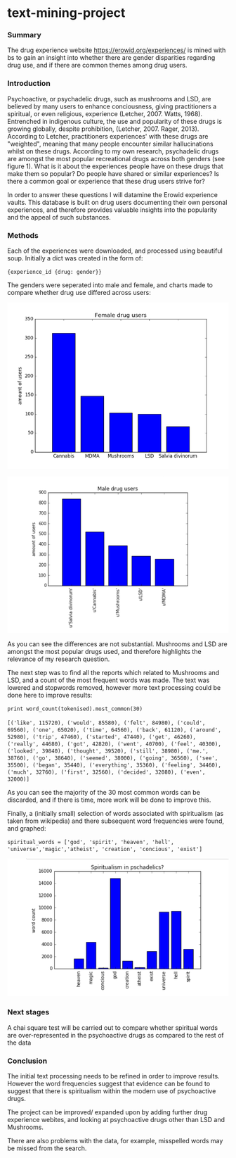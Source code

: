# text-mining-project

### Summary

The drug experience website https://erowid.org/experiences/ is mined with bs to gain an insight into whether there are gender disparities regarding drug use, and if there are common themes among drug users. 

### Introduction

Psychoactive, or psychadelic drugs, such as mushrooms and LSD, are believed by many users to enhance conciousness, giving practitioners a spiritual, or even religious, experience (Letcher, 2007. Watts, 1968). Entrenched in indigenous culture, the use and popularity of these drugs is growing globally, despite prohibition, (Letcher, 2007. Rager, 2013). According to Letcher, practitioners experiences' with these drugs are "weighted", meaning that many people encounter similar hallucinations whilst on these drugs.  According to my own research, psychadelic drugs are amongst the most popular recreational drugs across both genders (see figure 1). What is it about the experiences people have on these drugs that make them so popular? Do people have shared or similar experiences? Is there a common goal or experience that these drug users strive for?

In order to answer these questions I will datamine the Erowid experience vaults. This database is built on drug users documenting their own personal experiences, and therefore provides valuable insights into the popularity and the appeal of such substances. 

### Methods

Each of the experiences were downloaded, and processed using beautiful soup. Initially a dict was created in the form of:

```
{experience_id {drug: gender}}
```

The genders were seperated into male and female, and charts made to compare whether drug use differed across users:

![female_drugs](https://github.com/IzzySmith/text-mining-project/blob/master/female_top5.png "Female drugs")

![male drugs](https://github.com/IzzySmith/text-mining-project/blob/master/maledrugs_cropped2.png)

As you can see the differences are not substantial. Mushrooms and LSD are amongst the most popular drugs used, and therefore highlights the relevance of my research question. 

The next step was to find all the reports which related to Mushrooms and LSD, and a count of the most frequent words was made. The text was lowered and stopwords removed, however more text processing could be done here to improve results:

```
print word_count(tokenised).most_common(30)

[('like', 115720), ('would', 85580), ('felt', 84980), ('could', 69560), ('one', 65020), ('time', 64560), ('back', 61120), ('around', 52980), ('trip', 47460), ('started', 47440), ('get', 46260), ('really', 44680), ('got', 42820), ('went', 40700), ('feel', 40300), ('looked', 39840), ('thought', 39520), ('still', 38980), ('me.', 38760), ('go', 38640), ('seemed', 38000), ('going', 36560), ('see', 35500), ('began', 35440), ('everything', 35360), ('feeling', 34460), ('much', 32760), ('first', 32560), ('decided', 32080), ('even', 32000)]
```

As you can see the majority of the 30 most common words can be discarded, and if there is time, more work will be done to improve this. 

Finally, a (initially small) selection of words associated with spiritualism (as taken from wikipedia) and there subsequent word frequencies were found, and graphed:

```
spiritual_words = ['god', 'spirit', 'heaven', 'hell', 'universe','magic','atheist', 'creation', 'concious', 'exist']
```

![spirit word graph](https://github.com/IzzySmith/text-mining-project/blob/master/spriritwords_cropped.png)

### Next stages

A chai square test will be carried out to compare whether spiritual words are over-represented in the psychoactive drugs as compared to the rest of the data 

### Conclusion
The initial text processing needs to be refined in order to improve results. However the word frequencies suggest that evidence can be found to suggest that there is spiritualism within the modern use of psychoactive drugs.

The project can be improved/ expanded upon by adding further drug experience webites, and looking at psychoactive drugs other than LSD and Mushrooms. 

There are also problems with the data, for example, misspelled words may be missed from the search. 
